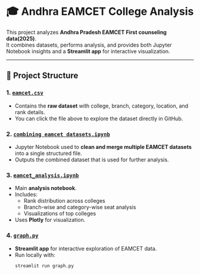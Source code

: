 # 🎓 Andhra EAMCET College Analysis

This project analyzes **Andhra Pradesh EAMCET First counseling data(2025)**.  
It combines datasets, performs analysis, and provides both Jupyter Notebook insights and a **Streamlit app** for interactive visualization.  

---

## 📂 Project Structure

### 1. [`eamcet.csv`](./eamcet.csv)
- Contains the **raw dataset** with college, branch, category, location, and rank details.
- You can click the file above to explore the dataset directly in GitHub.

### 2. [`combining eamcet datasets.ipynb`](./combining%20eamcet%20datasets.ipynb)
- Jupyter Notebook used to **clean and merge multiple EAMCET datasets** into a single structured file.
- Outputs the combined dataset that is used for further analysis.

### 3. [`eamcet_analysis.ipynb`](./eamcet_analysis.ipynb)
- Main **analysis notebook**.  
- Includes:
  - Rank distribution across colleges
  - Branch-wise and category-wise seat analysis
  - Visualizations of top colleges
- Uses **Plotly** for visualization.

### 4. [`graph.py`](./graph.py)
- **Streamlit app** for interactive exploration of EAMCET data.
- Run locally with:
  ```bash
  streamlit run graph.py
